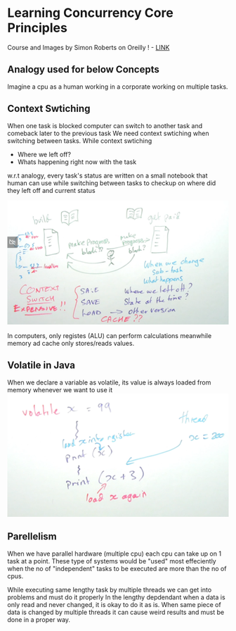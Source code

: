 # Learning Concurrency Core Principles
Course and Images by Simon Roberts on Oreilly ! - [LINK](https://learning.oreilly.com/live-events/concurrent-programming-core-concepts/0642572008523/)

## Analogy used for below Concepts
Imagine a cpu as a human working in a corporate working on multiple tasks. 


Context Swtiching
-
When one task is blocked computer can switch to another task and comeback later to the previous task
We need context swtiching when switching between tasks.
While context swtiching
- Where we left off?
- Whats happening right now with the task

w.r.t analogy, every task's status are written on a small notebook that human can use while switching between tasks to checkup on where did they left off and current status

![Alt text](./context_switching.png?raw=true "Context Switching")


In computers, only registes (ALU) can perform calculations meanwhile memory ad cache only stores/reads values.


Volatile in Java
- 
When we declare a variable as volatile, its value is always loaded from memory whenever we want to use it
![alt text](./volatile.png?raw=true)


Parellelism
-
When we have parallel hardware (multiple cpu)  each cpu can take up on 1 task at a point. These type of systems would be "used" most effeciently when the no of "independent" tasks to be executed are more than the no of cpus.

While executing same lengthy task by multiple threads we can get into problems and must do it properly 
In the lengthy depdendant when a data is only read and never changed, it is okay to do it as is.
When same piece of data is changed by multiple threads it can cause weird results and must be done in a proper way.

